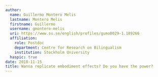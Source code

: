 ```yaml
---
author:
  name: Guillermo Montero Melis
  lastname: Montero Melis
  firstname: Guillermo
  username: gmontero-melis
  uri: https://www.su.se/english/profiles/gumo8029-1.189266
  affiliation:
    role: Postdoc
    department: Centre for Research on Bilingualism
    institution: Stockholm University
  haspic: true
date: 2018-11-15
title: Wanna replicate embodiment effects? Do you have the power?
---
```

